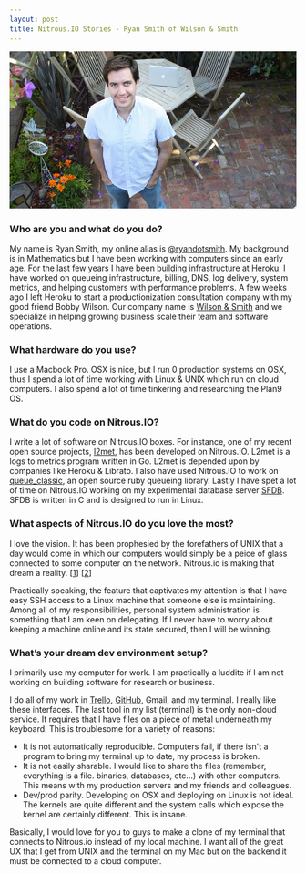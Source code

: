 ```yaml
---
layout: post
title: Nitrous.IO Stories - Ryan Smith of Wilson & Smith
---
```


<img src="/images/ryansmith.jpg" alt="ryan smith" />

### Who are you and what do you do?

My name is Ryan Smith, my online alias is [@ryandotsmith](https://twitter.com/ryandotsmith). My background is in Mathematics but I have been working with computers since an early age. For the last few years I have been building infrastructure at [Heroku](http://heroku.com). I have worked on queueing infrastructure, billing, DNS, log delivery, system metrics, and helping customers with performance problems. A few weeks ago I left Heroku to start a productionization consultation company with my good friend Bobby Wilson. Our company name is [Wilson & Smith](http://wilsonandsmith.com) and we specialize in helping growing business scale their team and software operations.

### What hardware do you use?

I use a Macbook Pro. OSX is nice, but I run 0 production systems on OSX, thus I spend a lot of time working with Linux & UNIX which run on cloud computers. I also spend a lot of time tinkering and researching the Plan9 OS.

<!--break-->

### What do you code on Nitrous.IO?

I write a lot of software on Nitrous.IO boxes. For instance, one of my recent open source projects, [l2met](http://github.com/ryandotsmith/l2met), has been developed on Nitrous.IO. L2met is a logs to metrics program written in Go. L2met is depended upon by companies like Heroku & Librato. I also have used Nitrous.IO to work on [queue_classic](http://github.com/ryandotsmith/queue_classic), an open source ruby queueing library. Lastly I have spet a lot of time on Nitrous.IO working on my experimental database server [SFDB](https://github.com/ryandotsmith/sfdb). SFDB is written in C and is designed to run in Linux.

### What aspects of Nitrous.IO do you love the most?

I love the vision. It has been prophesied by the forefathers of UNIX that a day would come in which our computers would simply be a peice of glass connected to some computer on the network. Nitrous.io is making that dream a reality. \[[1](http://www.youtube.com/watch?v=dsMKJKTOte0&feature=youtu.be&t=58m12s)\] \[[2](http://rob.pike.usesthis.com/)\]

Practically speaking, the feature that captivates my attention is that I have easy SSH access to a Linux machine that someone else is maintaining. Among all of my responsibilities, personal system administration is something that I am keen on delegating. If I never have to worry about keeping a machine online and its state secured, then I will be winning.

### What’s your dream dev environment setup?

I primarily use my computer for work. I am practically a luddite if I am not working on building software for research or business.

I do all of my work in [Trello](http://trello.com), [GitHub](http://github.com), Gmail, and my terminal. I really like these interfaces. The last tool in my list (terminal) is the only non-cloud service. It requires that I have files on a piece of metal underneath my keyboard. This is troublesome for a variety of reasons:

* It is not automatically reproducible. Computers fail, if there isn't a program to bring my terminal up to date, my process is broken.
* It is not easily sharable. I would like to share the files (remember, everything is a file. binaries, databases, etc...) with other computers. This means with my production servers and my friends and colleagues.
* Dev/prod parity. Developing on OSX and deploying on Linux is not ideal. The kernels are quite different and the system calls which expose the kernel are certainly different. This is insane.

Basically, I would love for you to guys to make a clone of my terminal that connects to Nitrous.io instead of my local machine. I want all of the great UX that I get from UNIX and the terminal on my Mac but on the backend it must be connected to a cloud computer.


